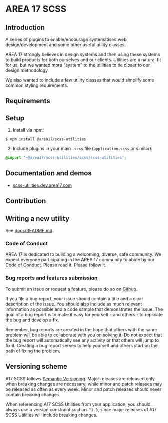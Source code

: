 # AREA 17 SCSS

## Introduction

A series of plugins to enable/encourage systematised web design/development and some other useful utility classes.

AREA 17 strongly believes in design systems and then using these systems to build products for both ourselves and our clients. Utilities are a natural fit for us, but we wanted more "system" to the utilities to tie closer to our design methodology.

We also wanted to include a few utility classes that would simplify some common styling requirements.

## Requirements


## Setup

1. Install via npm:

```shell
$ npm install @area17/scss-utilities
```

2. Include plugins in your main `.scss` file (`application.scss` or similar):

```CSS
@import '~@area17/scss-utilities/scss/scss-utilities';
```

## Documentation and demos

* [scss-utilities.dev.area17.com](http://scss-utilities.dev.area17.com/)


## Contribution

## Writing a new utility

See [docs/README.md](https://github.com/area17/scss-utilities/blob/main/docs/README.md).

### Code of Conduct

AREA 17 is dedicated to building a welcoming, diverse, safe community. We expect everyone participating in the AREA 17 community to abide by our [Code of Conduct](CODE_OF_CONDUCT.md). Please read it. Please follow it.

### Bug reports and features submission

To submit an issue or request a feature, please do so on [Github](https://github.com/area17/scss-utilities/issues).

If you file a bug report, your issue should contain a title and a clear description of the issue. You should also include as much relevant information as possible and a code sample that demonstrates the issue. The goal of a bug report is to make it easy for yourself - and others - to replicate the bug and develop a fix.

Remember, bug reports are created in the hope that others with the same problem will be able to collaborate with you on solving it. Do not expect that the bug report will automatically see any activity or that others will jump to fix it. Creating a bug report serves to help yourself and others start on the path of fixing the problem.

## Versioning scheme

A17 SCSS follows [Semantic Versioning](https://semver.org/). Major releases are released only when breaking changes are necessary, while minor and patch releases may be released as often as every week. Minor and patch releases should never contain breaking changes.

When referencing A17 SCSS Utilities from your application, you should always use a version constraint such as `^1.0`, since major releases of A17 SCSS Utilities  will include breaking changes.
